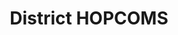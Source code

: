 ---
title: "District HOPCOMS"
url: /mysuru/district-hopcoms-sahukar-chennaiah-road/
shop: greengrocer
---